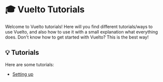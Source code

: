 # 🎓 Vuelto Tutorials
Welcome to Vuelto tutorials! Here will you find different tutorials/ways to use Vuelto, and also how to use it with a small explanation what
everything does. Don't know how to get started with Vuelto? This is the best way!

## 💡 Tutorials
Here are some tutorials:
- [Setting up](../get-started.md)
